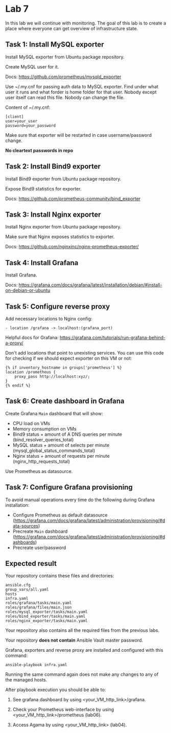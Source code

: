 # Lab 7

In this lab we will continue with monitoring. The goal of this lab is to create a place where everyone can get overview of infrastructure state.

## Task 1: Install MySQL exporter

Install MySQL exporter from Ubuntu package repository.

Create MySQL user for it.

Docs: https://github.com/prometheus/mysqld_exporter

Use ~/.my.cnf for passing auth data to MySQL exporter. Find under what user it runs and what forder is home folder for that user. Nobody except user itself can read this file. Nobody can change the file.

Content of ~/.my.cnf:

    [client]
    user=your_user
    password=your_password

Make sure that exporter will be restarted in case username/password change.

**No cleartext passwords in repo**

## Task 2: Install Bind9 exporter

Install Bind9 exporter from Ubuntu package repository.

Expose Bind9 statistics for exporter.

Docs: https://github.com/prometheus-community/bind_exporter

## Task 3: Install Nginx exporter

Install Nginx exporter from Ubuntu package repository.

Make sure that Nginx exposes statistics to exporter.

Docs: https://github.com/nginxinc/nginx-prometheus-exporter/

## Task 4: Install Grafana

Install Grafana.

Docs: https://grafana.com/docs/grafana/latest/installation/debian/#install-on-debian-or-ubuntu

## Task 5: Configure reverse proxy

Add necessary locations to Nginx config:

    - location /grafana -> localhost:(grafana_port)
    
Helpful docs for Grafana: https://grafana.com/tutorials/run-grafana-behind-a-proxy/

Don't add locations that point to unexisting services. You can use this code for checking if we should expect exporter on this VM or not:

    {% if inventory_hostname in groups['prometheus'] %}
    location /prometheus {
        proxy_pass http://localhost:xyz/;
    }
    {% endif %}

## Task 6: Create dashboard in Grafana

Create Grafana `Main` dashboard that will show:
 - CPU load on VMs
 - Memory consumption on VMs
 - Bind9 status + amount of A DNS queries per minute (bind_resolver_queries_total)
 - MySQL status + amount of selects per minute (mysql_global_status_commands_total)
 - Nginx status + amount of requests per minute (nginx_http_requests_total)

Use Prometheus as datasource.

## Task 7: Configure Grafana provisioning

To avoid manual operations every time do the following during Grafana installation:

 - Configure Prometheus as default datasource (https://grafana.com/docs/grafana/latest/administration/provisioning/#data-sources)
 - Precreate `Main` dashboard (https://grafana.com/docs/grafana/latest/administration/provisioning/#dashboards)
 - Precreate user/password

## Expected result

Your repository contains these files and directories:

    ansible.cfg
    group_vars/all.yaml
    hosts
    infra.yaml
    roles/grafana/tasks/main.yaml
    roles/grafana/files/main.json
    roles/mysql_exporter/tasks/main.yaml
    roles/bind_exporter/tasks/main.yaml
    roles/nginx_exporter/tasks/main.yaml

Your repository also contains all the required files from the previous labs.

Your repository **does not contain** Ansible Vault master password.

Grafana, exporters and reverse proxy are installed and configured with this command:

	ansible-playbook infra.yaml

Running the same command again does not make any changes to any of the managed
hosts.

After playbook execution you should be able to:

1. See grafana dashboard by using \<your_VM_http_link\>/grafana.

2. Check your Prometheus web-interface by using \<your_VM_http_link\>/prometheus (lab06).

3. Access Agama by using \<your_VM_http_link\> (lab04).
